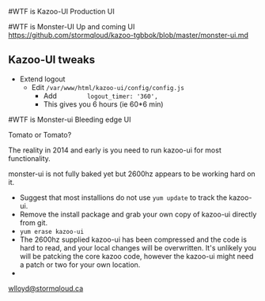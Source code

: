 #WTF is Kazoo-UI
  Production UI

#WTF is Monster-UI
  Up and coming UI https://github.com/stormqloud/kazoo-tgbbok/blob/master/monster-ui.md
  
## Kazoo-UI tweaks
* Extend logout 
  * Edit ```/var/www/html/kazoo-ui/config/config.js```
    * Add ```        logout_timer: '360',```
    * This gives you 6 hours (ie 60*6 min)


#WTF is Monster-ui
  Bleeding edge UI
  
Tomato or Tomato?

The reality in 2014 and early is you need to run kazoo-ui for most functionality.

monster-ui is not fully baked yet but 2600hz appears to be working hard on it.

* Suggest that most installions do not use ```yum update``` to track the kazoo-ui.
* Remove the install package and grab your own copy of kazoo-ui directly from git.
* ```yum erase kazoo-ui```
* The 2600hz supplied kazoo-ui has been compressed and the code is hard to read, and your local changes will be overwritten.  It's unlikely you will be patcking the core kazoo code, however the kazoo-ui might need a patch or two for your own location.
* 
wlloyd@stormqloud.ca



